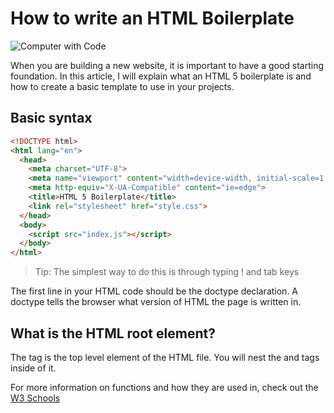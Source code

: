 # How to write an HTML Boilerplate

![Computer with Code](https://images.unsplash.com/photo-1607706189992-eae578626c86?q=80&w=2070&auto=format&fit=crop&ixlib=rb-4.0.3&ixid=M3wxMjA3fDB8MHxwaG90by1wYWdlfHx8fGVufDB8fHx8fA%3D%3D)

When you are building a new website, it is important to have a good starting foundation. In this article, I will explain what an HTML 5 boilerplate is and how to create a basic template to use in your projects.

## Basic syntax

```html
<!DOCTYPE html>
<html lang="en">
  <head>
    <meta charset="UTF-8">
    <meta name="viewport" content="width=device-width, initial-scale=1.0">
    <meta http-equiv="X-UA-Compatible" content="ie=edge">
    <title>HTML 5 Boilerplate</title>
    <link rel="stylesheet" href="style.css">
  </head>
  <body>
	<script src="index.js"></script>
  </body>
</html>
```

> Tip: The simplest way to do this is through typing ! and tab keys

The first line in your HTML code should be the doctype declaration. A doctype tells the browser what version of HTML the page is written in.

## What is the HTML root element?
The <html> tag is the top level element of the HTML file. You will nest the <head> and <body> tags inside of it.

For more information on functions and how they are used in, check out the [W3 Schools](https://www.w3schools.com/)

